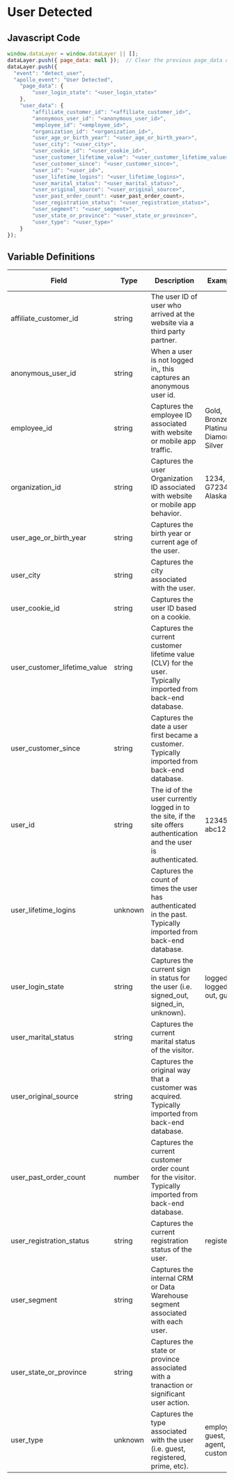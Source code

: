 # User Detected

### 

## Javascript Code
```js
window.dataLayer = window.dataLayer || [];
dataLayer.push({ page_data: null });  // Clear the previous page_data object.
dataLayer.push({
  "event": "detect_user",
  "apollo_event": "User Detected",
    "page_data": {
        "user_login_state": "<user_login_state>"
    },
    "user_data": {
        "affiliate_customer_id": "<affiliate_customer_id>",
        "anonymous_user_id": "<anonymous_user_id>",
        "employee_id": "<employee_id>",
        "organization_id": "<organization_id>",
        "user_age_or_birth_year": "<user_age_or_birth_year>",
        "user_city": "<user_city>",
        "user_cookie_id": "<user_cookie_id>",
        "user_customer_lifetime_value": "<user_customer_lifetime_value>",
        "user_customer_since": "<user_customer_since>",
        "user_id": "<user_id>",
        "user_lifetime_logins": "<user_lifetime_logins>",
        "user_marital_status": "<user_marital_status>",
        "user_original_source": "<user_original_source>",
        "user_past_order_count": <user_past_order_count>,
        "user_registration_status": "<user_registration_status>",
        "user_segment": "<user_segment>",
        "user_state_or_province": "<user_state_or_province>",
        "user_type": "<user_type>"
    }
});
```

## Variable Definitions

|Field|Type|Description|Example|Pattern|Min Length|Max Length|Minimum|Maximum|Multiple Of|
| --- | --- | --- | --- | --- | --- | --- | --- | --- | --- |
|affiliate_customer_id|string|The user ID of user who arrived at the website via a third party partner.||||||||
|anonymous_user_id|string|When a user is not logged in,, this captures an anonymous user id.||||||||
|employee_id|string|Captures the employee ID associated with website or mobile app traffic.|Gold, Bronze, Platinum, Diamond, Silver|||||||
|organization_id|string|Captures the user Organization ID associated with website or mobile app behavior.|1234, G72345, Alaska|||||||
|user_age_or_birth_year|string|Captures the birth year or current age of the user.||||||||
|user_city|string|Captures the city associated with the user.||||||||
|user_cookie_id|string|Captures the user ID based on a cookie.||||||||
|user_customer_lifetime_value|string|Captures the current customer lifetime value \(CLV\) for the user. Typically imported from back-end database.||||||||
|user_customer_since|string|Captures the date a user first became a customer. Typically imported from back-end database.||||||||
|user_id|string|The id of the user currently logged in to the site, if the site offers authentication and the user is authenticated.|123456, abc123|||||||
|user_lifetime_logins|unknown|Captures the count of times the user has authenticated in the past. Typically imported from back-end database.||||||||
|user_login_state|string|Captures the current sign in status for the user \(i.e. signed\_out, signed\_in, unknown\).|logged in, logged out, guest|||||||
|user_marital_status|string|Captures the current marital status of the visitor.||||||||
|user_original_source|string|Captures the original way that a customer was acquired. Typically imported from back-end database.||||||||
|user_past_order_count|number|Captures the current customer order count for the visitor. Typically imported from back-end database.||||||||
|user_registration_status|string|Captures the current registration status of the user.|registered|||||||
|user_segment|string|Captures the internal CRM or Data Warehouse segment associated with each user.||||||||
|user_state_or_province|string|Captures the state or province associated with a tranaction or significant user action.||||||||
|user_type|unknown|Captures the type associated with the user \(i.e. guest, registered, prime, etc\).|employee, guest, agent, customer|||||||




